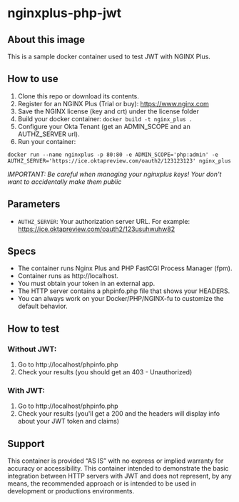 # nginxplus-php-jwt


## About this image

This is a sample docker container used to test JWT with NGINX Plus.

## How to use

1. Clone this repo or download its contents.
2. Register for an NGINX Plus (Trial or buy): https://www.nginx.com
3. Save the NGINX license (key and crt) under the license folder
4. Build your docker container: `docker build -t nginx_plus .`
5. Configure your Okta Tenant (get an ADMIN_SCOPE and an AUTHZ_SERVER url).
6. Run your container:
```
docker run --name nginxplus -p 80:80 -e ADMIN_SCOPE='php:admin' -e AUTHZ_SERVER='https://ice.oktapreview.com/oauth2/123123123' nginx_plus
```

*IMPORTANT: Be careful when managing your nginxplus keys! Your don't want to accidentally make them public*

## Parameters

- `AUTHZ_SERVER`: Your authorization server URL. For example: https://ice.oktapreview.com/oauth2/123usuhwuhw82

## Specs

- The container runs Nginx Plus and PHP FastCGI Process Manager (fpm).
- Container runs as http://localhost.
- You must obtain your token in an external app.
- The HTTP server contains a phpinfo.php file that shows your HEADERS.
- You can always work on your Docker/PHP/NGINX-fu to customize the default behavior.

## How to test

### Without JWT:

1. Go to http://localhost/phpinfo.php
2. Check your results (you should get an 403 - Unauthorized)

### With JWT:

1. Go to http://localhost/phpinfo.php
2. Check your results (you'll get a 200 and the headers will display info about your JWT token and claims)

## Support

This container is provided “AS IS” with no express or implied warranty for accuracy or accessibility. This container intended to demonstrate the basic integration between HTTP servers with JWT and does not represent, by any means, the recommended approach or is intended to be used in development or productions environments.
